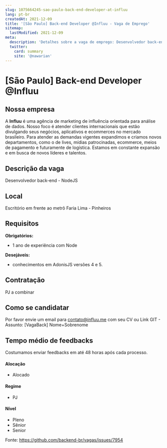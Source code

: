 ```yaml
---
slug: 1075664245-sao-paulo-back-end-developer-at-influu
lang: pt-br
createdAt: 2021-12-09
title: '[São Paulo] Back-end Developer @Influu - Vaga de Emprego'
sitemap:
  lastModified: 2021-12-09
meta:
  description: 'Detalhes sobre a vaga de emprego: Desenvolvedor back-end - NodeJS'
  twitter:
    card: summary
    site: '@nawarian'
---
```


# [São Paulo] Back-end Developer @Influu

## Nossa empresa

A **Influu** é uma agência de marketing de influência orientada para análise de dados. Nosso foco é atender clientes internacionais que estão divulgando seus negócios, aplicativos e ecommerces no mercado brasileiro. Para atender as demandas vigentes expandimos e criamos novos departamentos, como o de lives, mídias patrocinadas, ecommerce, meios de pagamento e futuramente de logística. Estamos em constante expansão e em busca de novos líderes e talentos.

## Descrição da vaga
Desenvolvedor back-end - NodeJS

## Local
Escritório em frente ao metrô Faria Lima - Pinheiros

## Requisitos
**Obrigatórios:**
- 1 ano de experiência com Node

**Desejáveis:**
- conhecimentos em AdonisJS versões 4 e 5.

## Contratação
PJ a combinar

## Como se candidatar
Por favor envie um email para contato@influu.me com seu CV ou Link GIT - Assunto: [VagaBack] Nome+Sobrenome

## Tempo médio de feedbacks
Costumamos enviar feedbacks em até 48 horas após cada processo.

#### Alocação
- Alocado

#### Regime
- PJ

#### Nível
- Pleno
- Sênior
- Senior


Fonte: https://github.com/backend-br/vagas/issues/7954